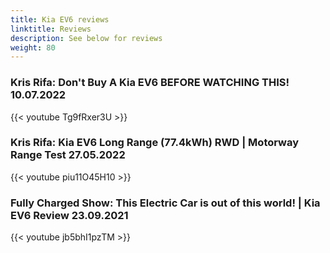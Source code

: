 ```yaml
---
title: Kia EV6 reviews
linktitle: Reviews
description: See below for reviews
weight: 80
---
```

### Kris Rifa: Don't Buy A Kia EV6 BEFORE WATCHING THIS! 10.07.2022

{{< youtube Tg9fRxer3U >}}
### Kris Rifa: Kia EV6 Long Range (77.4kWh) RWD | Motorway Range Test 27.05.2022

{{< youtube piu11O45H10 >}}
### Fully Charged Show: This Electric Car is out of this world! | Kia EV6 Review 23.09.2021

{{< youtube jb5bhI1pzTM >}}
